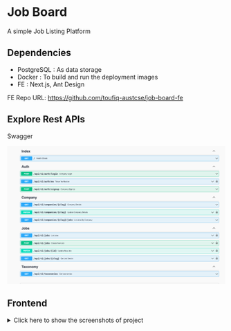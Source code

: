 # Job Board
A simple Job Listing Platform

## Dependencies
- PostgreSQL : As data storage
- Docker : To build and run the deployment images
- FE : Next.js, Ant Design

FE Repo URL: https://github.com/toufiq-austcse/job-board-fe

## Explore Rest APIs
 <p> Swagger </p>
    <img src ="screenshots/swagger.png">

## Frontend
<details>
<summary>Click here to show the screenshots of project</summary>
    <p> Home Page </p>
    <img src ="screenshots/home_page.png">
   <p> Job Details </p>
    <img src ="screenshots/job_details.png">
   <p> Company wise job list </p>
    <img src ="screenshots/company_jobs.png">
    <p> Category List </p>
    <img src ="screenshots/category_list.png">
    <p> Employers </p>
    <img src ="screenshots/employers.png">
    <p> Login</p>
    <img src ="screenshots/login.png">
    <p> Register</p>
    <img src ="screenshots/register.png">
    <p> Employer Account </p>
    <img src ="screenshots/employer_account.png">
    <p> Edit Company </p>
    <img src ="screenshots/edit_company_profile.png">
    <p> Create New Job </p>
    <img src ="screenshots/create_new_job.png">

</details>

